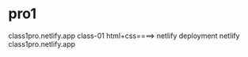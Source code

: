 # pro1
class1pro.netlify.app
class-01 html+css====> netlify
deployment netlify 
class1pro.netlify.app

